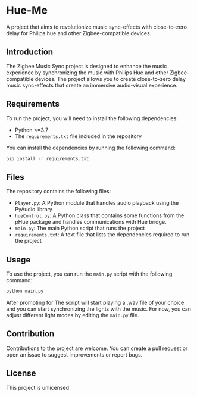 # Hue-Me

A project that aims to revolutionize music sync-effects with close-to-zero delay for Philips hue and other Zigbee-compatible devices.

## Introduction

The Zigbee Music Sync project is designed to enhance the music experience by synchronizing the music with Philips Hue and other Zigbee-compatible devices. The project allows you to create close-to-zero delay music sync-effects that create an immersive audio-visual experience. 

## Requirements

To run the project, you will need to install the following dependencies:

* Python <=3.7
* The `requirements.txt` file included in the repository

You can install the dependencies by running the following command:
~~~bash
pip install -r requirements.txt
~~~
## Files

The repository contains the following files:

* `Player.py`: A Python module that handles audio playback using the PyAudio library
* `hueControl.py`: A Python class that contains some functions from the pHue package and handles communications with Hue bridge.
* `main.py`: The main Python script that runs the project
* `requirements.txt`: A text file that lists the dependencies required to run the project

## Usage

To use the project, you can run the `main.py` script with the following command:
~~~bash
python main.py
~~~
After prompting for The script will start playing a .wav file of your choice and you can start synchronizing the lights with the music. For now, you can adjust different light modes by editing the `main.py` file.

## Contribution

Contributions to the project are welcome. You can create a pull request or open an issue to suggest improvements or report bugs.

## License

This project is unlicensed
